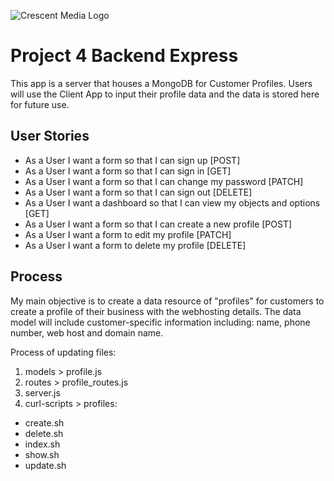 ![Crescent Media Logo](https://www.crescentdigitalmedia.solutions/wp-content/uploads/2020/05/logo-v3.png)

# Project 4 Backend Express

This app is a server that houses a MongoDB for Customer Profiles. Users will use the Client App to input their profile data and the data is stored here for future use.

## User Stories

- As a User I want a form so that I can sign up [POST]
- As a User I want a form so that I can sign in [GET]
- As a User I want a form so that I can change my password [PATCH]
- As a User I want a form so that I can sign out [DELETE]
- As a User I want a dashboard so that I can view my objects and options [GET]
- As a User I want a form so that I can create a new profile [POST]
- As a User I want a form to edit my profile [PATCH]
- As a User I want a form to delete my profile [DELETE]

## Process

My main objective is to create a data resource of "profiles" for customers to create a profile of their business with the webhosting details. The data model will include customer-specific information including: name, phone number, web host and domain name.

Process of updating files:
1. models > profile.js
2. routes > profile_routes.js
3. server.js
4. curl-scripts > profiles:
  - create.sh
  - delete.sh
  - index.sh
  - show.sh
  - update.sh
